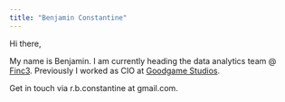 ```yaml
---
title: "Benjamin Constantine"
---
```


Hi there,

My name is Benjamin. I am currently heading the data analytics team @ [Finc3](https://finc3.de). Previously I worked as CIO at [Goodgame Studios](https://www.goodgamestudios.com).

Get in touch via r.b.constantine at gmail.com.

